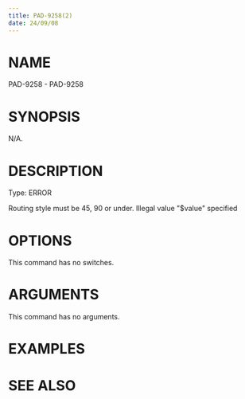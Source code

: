 ```yaml
---
title: PAD-9258(2)
date: 24/09/08
---
```


# NAME

PAD-9258 - PAD-9258

# SYNOPSIS

N/A.

# DESCRIPTION

Type: ERROR

Routing style must be 45, 90 or under. Illegal value \"$value\" specified

# OPTIONS

This command has no switches.

# ARGUMENTS

This command has no arguments.

# EXAMPLES

# SEE ALSO
